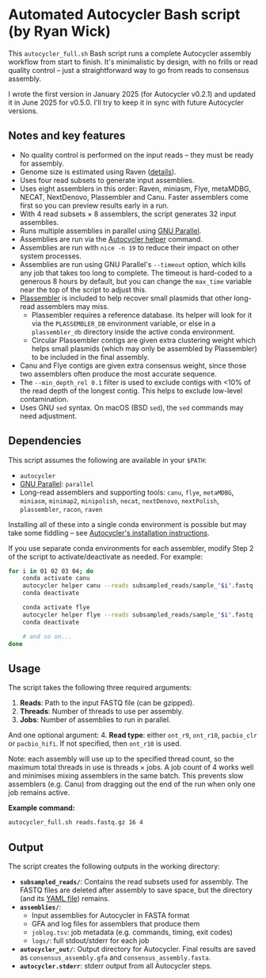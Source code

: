 # Automated Autocycler Bash script (by Ryan Wick)

This `autocycler_full.sh` Bash script runs a complete Autocycler assembly workflow from start to finish. It's minimalistic by design, with no frills or read quality control – just a straightforward way to go from reads to consensus assembly.

I wrote the first version in January 2025 (for Autocycler v0.2.1) and updated it in June 2025 for v0.5.0. I'll try to keep it in sync with future Autocycler versions.



## Notes and key features

* No quality control is performed on the input reads – they must be ready for assembly.
* Genome size is estimated using Raven ([details](https://github.com/rrwick/Autocycler/wiki/Genome-size-estimation)).
* Uses four read subsets to generate input assemblies.
* Uses eight assemblers in this order: Raven, miniasm, Flye, metaMDBG, NECAT, NextDenovo, Plassembler and Canu. Faster assemblers come first so you can preview results early in a run.
* With 4 read subsets × 8 assemblers, the script generates 32 input assemblies.
* Runs multiple assemblies in parallel using [GNU Parallel](https://github.com/rrwick/Autocycler/wiki/Parallelising-input-assemblies#gnu-parallel).
* Assemblies are run via the [Autocycler helper](https://github.com/rrwick/Autocycler/wiki/Autocycler-helper) command.
* Assemblies are run with `nice -n 19` to reduce their impact on other system processes.
* Assemblies are run using GNU Parallel's `--timeout` option, which kills any job that takes too long to complete. The timeout is hard-coded to a generous 8 hours by default, but you can change the `max_time` variable near the top of the script to adjust this.
* [Plassembler](https://github.com/gbouras13/plassembler) is included to help recover small plasmids that other long-read assemblers may miss.
  * Plassembler requires a reference database. Its helper will look for it via the `PLASSEMBLER_DB` environment variable, or else in a `plassembler_db` directory inside the active conda environment.
  * Circular Plassembler contigs are given extra clustering weight which helps small plasmids (which may only be assembled by Plassembler) to be included in the final assembly.
* Canu and Flye contigs are given extra consensus weight, since those two assemblers often produce the most accurate sequence.
* The `--min_depth_rel 0.1` filter is used to exclude contigs with <10% of the read depth of the longest contig. This helps to exclude low-level contamination.
* Uses GNU `sed` syntax. On macOS (BSD `sed`), the `sed` commands may need adjustment.



## Dependencies

This script assumes the following are available in your `$PATH`:
* `autocycler`
* [GNU Parallel](https://www.gnu.org/software/parallel): `parallel`
* Long-read assemblers and supporting tools: `canu`, `flye`, `metaMDBG`, `miniasm`, `minimap2`, `minipolish`, `necat`, `nextDenovo`, `nextPolish`, `plassembler`, `racon`, `raven`

Installing all of these into a single conda environment is possible but may take some fiddling – see [Autocycler's installation instructions](https://github.com/rrwick/Autocycler/wiki/Software-requirements-and-installation).

If you use separate conda environments for each assembler, modify Step 2 of the script to activate/deactivate as needed. For example:
```bash
for i in 01 02 03 04; do
    conda activate canu
    autocycler helper canu --reads subsampled_reads/sample_"$i".fastq --out_prefix assemblies/canu_"$i" --threads "$threads" --genome_size "$genome_size"
    conda deactivate

    conda activate flye
    autocycler helper flye --reads subsampled_reads/sample_"$i".fastq --out_prefix assemblies/flye_"$i" --threads "$threads" --genome_size "$genome_size"
    conda deactivate

    # and so on...
done
```



## Usage

The script takes the following three required arguments:
1. **Reads**: Path to the input FASTQ file (can be gzipped).
2. **Threads**: Number of threads to use per assembly.
3. **Jobs**: Number of assemblies to run in parallel.

And one optional argument:
4. **Read type**: either `ont_r9`, `ont_r10`, `pacbio_clr` or `pacbio_hifi`. If not specified, then `ont_r10` is used.

Note: each assembly will use up to the specified thread count, so the maximum total threads in use is threads × jobs. A job count of 4 works well and minimises mixing assemblers in the same batch. This prevents slow assemblers (e.g. Canu) from dragging out the end of the run when only one job remains active.

**Example command:**
```bash
autocycler_full.sh reads.fastq.gz 16 4
```



## Output

The script creates the following outputs in the working directory:

* **`subsampled_reads/`**: Contains the read subsets used for assembly. The FASTQ files are deleted after assembly to save space, but the directory (and its [YAML file](https://github.com/rrwick/Autocycler/wiki/Metrics#read-subsampling-metrics)) remains.
* **`assemblies/`**:
  * Input assemblies for Autocycler in FASTA format
  * GFA and log files for assemblers that produce them
  * `joblog.tsv`: job metadata (e.g. commands, timing, exit codes)
  * `logs/`: full stdout/stderr for each job
* **`autocycler_out/`**: Output directory for Autocycler. Final results are saved as `consensus_assembly.gfa` and `consensus_assembly.fasta`.
* **`autocycler.stderr`**: stderr output from all Autocycler steps.
